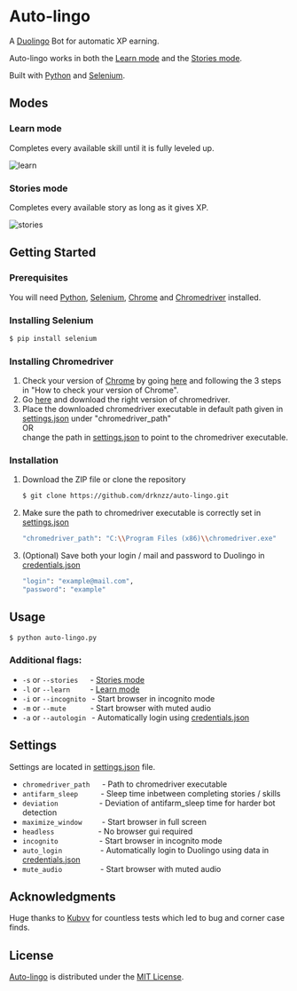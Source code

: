 <!-- ABOUT THE PROJECT -->
# Auto-lingo
A <a href="https://www.duolingo.com/" target="_blank">Duolingo</a> Bot for automatic XP earning.

Auto-lingo works in both the [Learn mode](#learn-mode) and the [Stories mode](#stories-mode).

Built with [Python](https://www.python.org/) and [Selenium](https://www.selenium.dev/).

## Modes
   
### Learn mode
Completes every available skill until it is fully leveled up.
<br>

![learn](https://user-images.githubusercontent.com/65187002/126021764-1e29e0fd-54a4-4041-91ce-ea0e6e68c09e.gif)
 
### Stories mode
Completes every available story as long as it gives XP.
<br>

![stories](https://user-images.githubusercontent.com/65187002/126019082-07b89071-cce6-4a92-a826-d539d9f09ca1.gif)

<!-- GETTING STARTED -->
## Getting Started

<!-- To get a local copy up and running follow these simple steps. -->

### Prerequisites
You will need [Python](https://www.python.org/), [Selenium](https://www.selenium.dev/), [Chrome](https://www.google.com/intl/en_en/chrome/) and [Chromedriver](https://chromedriver.chromium.org/downloads) installed.

### Installing Selenium
   ```sh
   $ pip install selenium
   ```
   
### Installing Chromedriver
1. Check your version of [Chrome](https://www.google.com/intl/en_en/chrome/) by going [here](https://www.google.com/chrome/update/) and following the 3 steps in "How to check your version of Chrome".
2. Go [here](https://chromedriver.chromium.org/downloads) and download the right version of chromedriver.
3. Place the downloaded chromedriver executable in default path given in [settings.json](https://github.com/drknzz/auto-lingo/blob/main/settings.json) under "chromedriver_path" <br>OR<br>change the path in [settings.json](https://github.com/drknzz/auto-lingo/blob/main/settings.json) to point to the chromedriver executable.

### Installation

1. Download the ZIP file or clone the repository

   ```sh
   $ git clone https://github.com/drknzz/auto-lingo.git
   ```
2. Make sure the path to chromedriver executable is correctly set in [settings.json](https://github.com/drknzz/auto-lingo/blob/main/settings.json)
   ```sh
   "chromedriver_path": "C:\\Program Files (x86)\\chromedriver.exe"
   ```
3. (Optional) Save both your login / mail and password to Duolingo in [credentials.json](https://github.com/drknzz/auto-lingo/blob/main/credentials.json)
   ```sh
   "login": "example@mail.com",
   "password": "example"
   ```

<!-- USAGE EXAMPLES -->
## Usage
   ```sh
   $ python auto-lingo.py
   ```
### Additional flags:
   * ``-s`` or ``--stories`` &emsp; - [Stories mode](#stories-mode)
   * ``-l`` or ``--learn`` &emsp;&emsp; - [Learn mode](#learn-mode)
   * ``-i`` or ``--incognito`` &thinsp; - Start browser in incognito mode
   * ``-m`` or ``--mute`` &emsp;&emsp;&thinsp;&thinsp;&thinsp; - Start browser with muted audio
   * ``-a`` or ``--autologin`` &thinsp; - Automatically login using [credentials.json](https://github.com/drknzz/auto-lingo/blob/main/credentials.json)
   
## Settings
Settings are located in [settings.json](https://github.com/drknzz/auto-lingo/blob/main/settings.json) file.

* `chromedriver_path` &emsp; - Path to chromedriver executable
* `antifarm_sleep` &emsp;&emsp;&thinsp;&thinsp; - Sleep time inbetween completing stories / skills
* `deviation` &emsp;&emsp;&emsp;&emsp;&thinsp;&thinsp;&thinsp;&thinsp; - Deviation of antifarm_sleep time for harder bot detection
* `maximize_window` &emsp;&emsp; - Start browser in full screen
* `headless` &emsp;&emsp;&emsp;&emsp;&thinsp;&thinsp;&thinsp;&thinsp;&thinsp;&thinsp; - No browser gui required
* `incognito` &emsp;&emsp;&emsp;&emsp;&thinsp;&thinsp;&thinsp;&thinsp; - Start browser in incognito mode
* `auto_login` &emsp;&emsp;&emsp;&emsp;&thinsp;&thinsp; - Automatically login to Duolingo using data in [credentials.json](https://github.com/drknzz/auto-lingo/blob/main/credentials.json)
* `mute_audio` &emsp;&emsp;&emsp;&emsp;&thinsp;&thinsp; - Start browser with muted audio

## Acknowledgments
Huge thanks to [Kubvv](https://github.com/Kubvv) for countless tests which led to bug and corner case finds.

<!-- LICENSE -->
## License

[Auto-lingo](#auto-lingo) is distributed under the [MIT License](https://github.com/drknzz/auto-lingo/blob/main/LICENSE).
